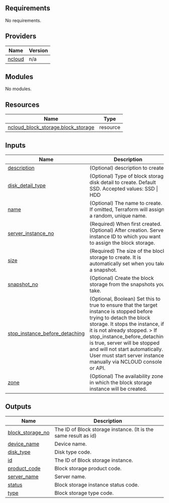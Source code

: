 <!-- BEGIN_TF_DOCS -->
## Requirements

No requirements.

## Providers

| Name | Version |
|------|---------|
| <a name="provider_ncloud"></a> [ncloud](#provider\_ncloud) | n/a |

## Modules

No modules.

## Resources

| Name | Type |
|------|------|
| [ncloud_block_storage.block_storage](https://registry.terraform.io/providers/hashicorp/ncloud/latest/docs/resources/block_storage) | resource |

## Inputs

| Name | Description | Type | Default | Required |
|------|-------------|------|---------|:--------:|
| <a name="input_description"></a> [description](#input\_description) | (Optional) description to create. | `string` | `null` | no |
| <a name="input_disk_detail_type"></a> [disk\_detail\_type](#input\_disk\_detail\_type) | (Optional) Type of block storage disk detail to create. Default SSD. Accepted values: SSD \| HDD | `string` | `"SSD"` | no |
| <a name="input_name"></a> [name](#input\_name) | (Optional) The name to create. If omitted, Terraform will assign a random, unique name. | `string` | `null` | no |
| <a name="input_server_instance_no"></a> [server\_instance\_no](#input\_server\_instance\_no) | (Required) When first created. (Optional) After creation. Server instance ID to which you want to assign the block storage. | `string` | n/a | yes |
| <a name="input_size"></a> [size](#input\_size) | (Required) The size of the block storage to create. It is automatically set when you take a snapshot. | `string` | n/a | yes |
| <a name="input_snapshot_no"></a> [snapshot\_no](#input\_snapshot\_no) | (Optional) Create the block storage from the snapshots you take. | `string` | `null` | no |
| <a name="input_stop_instance_before_detaching"></a> [stop\_instance\_before\_detaching](#input\_stop\_instance\_before\_detaching) | (Optional, Boolean) Set this to true to ensure that the target instance is stopped before trying to detach the block storage. It stops the instance, if it is not already stopped. > If stop\_instance\_before\_detaching is true, server will be stopped and will not start automatically. User must start server instance manually via NCLOUD console or API. | `bool` | `false` | no |
| <a name="input_zone"></a> [zone](#input\_zone) | (Optional) The availability zone in which the block storage instance will be created. | `string` | `null` | no |

## Outputs

| Name | Description |
|------|-------------|
| <a name="output_block_storage_no"></a> [block\_storage\_no](#output\_block\_storage\_no) | The ID of Block storage instance. (It is the same result as id) |
| <a name="output_device_name"></a> [device\_name](#output\_device\_name) | Device name. |
| <a name="output_disk_type"></a> [disk\_type](#output\_disk\_type) | Disk type code. |
| <a name="output_id"></a> [id](#output\_id) | The ID of Block storage instance. |
| <a name="output_product_code"></a> [product\_code](#output\_product\_code) | Block storage product code. |
| <a name="output_server_name"></a> [server\_name](#output\_server\_name) | Server name. |
| <a name="output_status"></a> [status](#output\_status) | Block storage instance status code. |
| <a name="output_type"></a> [type](#output\_type) | Block storage type code. |
<!-- END_TF_DOCS -->